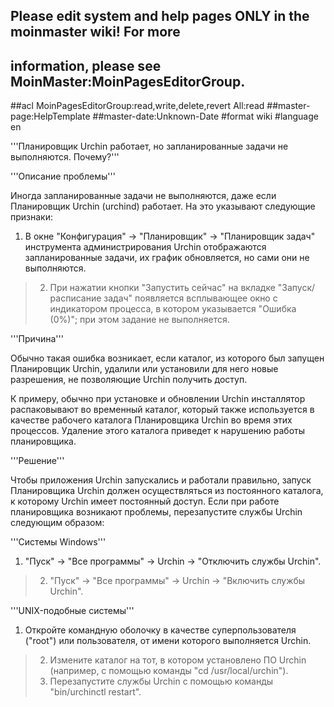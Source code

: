 ## Please edit system and help pages ONLY in the moinmaster wiki! For more
## information, please see MoinMaster:MoinPagesEditorGroup.
##acl MoinPagesEditorGroup:read,write,delete,revert All:read
##master-page:HelpTemplate
##master-date:Unknown-Date
#format wiki
#language en

'''Планировщик Urchin работает, но запланированные задачи не выполняются. Почему?'''


'''Описание проблемы'''

Иногда запланированные задачи не выполняются, даже если Планировщик Urchin (urchind) работает. На это указывают следующие признаки:

  1. В окне "Конфигурация" -> "Планировщик" -> "Планировщик задач" инструмента администрирования Urchin отображаются запланированные задачи, их график обновляется, но сами они не выполняются.
> 2. При нажатии кнопки "Запустить сейчас" на вкладке "Запуск/расписание задач" появляется всплывающее окно с индикатором процесса, в котором указывается "Ошибка (0%)"; при этом задание не выполняется.

'''Причина'''

Обычно такая ошибка возникает, если каталог, из которого был запущен Планировщик Urchin, удалили или установили для него новые разрешения, не позволяющие Urchin получить доступ.

К примеру, обычно при установке и обновлении Urchin инсталлятор распаковывают во временный каталог, который также используется в качестве рабочего каталога Планировщика Urchin во время этих процессов. Удаление этого каталога приведет к нарушению работы планировщика.

'''Решение'''

Чтобы приложения Urchin запускались и работали правильно, запуск Планировщика Urchin должен осуществляться из постоянного каталога, к которому Urchin имеет постоянный доступ. Если при работе планировщика возникают проблемы, перезапустите службы Urchin следующим образом:

'''Системы Windows'''

  1. "Пуск" -> "Все программы" -> Urchin -> "Отключить службы Urchin".
> 2. "Пуск" -> "Все программы" -> Urchin -> "Включить службы Urchin".

'''UNIX-подобные системы'''

  1. Откройте командную оболочку в качестве суперпользователя ("root") или пользователя, от имени которого выполняется Urchin.
> 2. Измените каталог на тот, в котором установлено ПО Urchin (например, с помощью команды "cd /usr/local/urchin").
> 3. Перезапустите службы Urchin с помощью команды "bin/urchinctl restart".